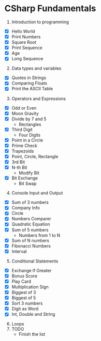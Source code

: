 # CSharp Fundamentals
1. Introduction to programming
-	[x] Hello World
-	[x] Print Numbers
-	[x] Square Root
-	[x] Print Sequence
-	[x] Age
-	[x] Long Sequence
2. Data types and variables
-	[x] Quotes in Strings
-	[x] Comparing Floats
-	[x] Print the ASCII Table
3. Operators and Expressions
-	[x] Odd or Even
-	[x] Moon Gravity
-	[x] Divide by 7 and 5
	* Rectangles
-	[x] Third Digit
	* Four Digits
-	[x] Point in a Circle
-	[x] Prime Check
-	[x] Trapezoids
-	[x] Point, Circle, Rectangle
-	[x] 3rd Bit
-	[x] N-th Bit
	* Modify Bit
-	[x] Bit Exchange
	* Bit Swap
4. Console Input and Output
-	[x] Sum of 3 numbers
-	[x] Company Info
-	[x] Circle
-	[x] Numbers Comparer
-	[x] Quadratic Equation
-	[x] Sum of 5 numbers
	* Numbers from 1 to N
-	[x] Sum of N numbers
-	[x] Fibonacci Numbers
-	[x] Interval
5. Conditional Statements
-	[x] Exchange If Greater
-	[x] Bonus Score
-	[x] Play Card
-	[x] Multiplication Sign
-	[x] Biggest of 3
-	[x] Biggest of 5
-	[x] Sort 3 numbers
-	[x] Digit as Word
-	[x] Int, Double and String
6. Loops
7. TODO
	* Finish the list